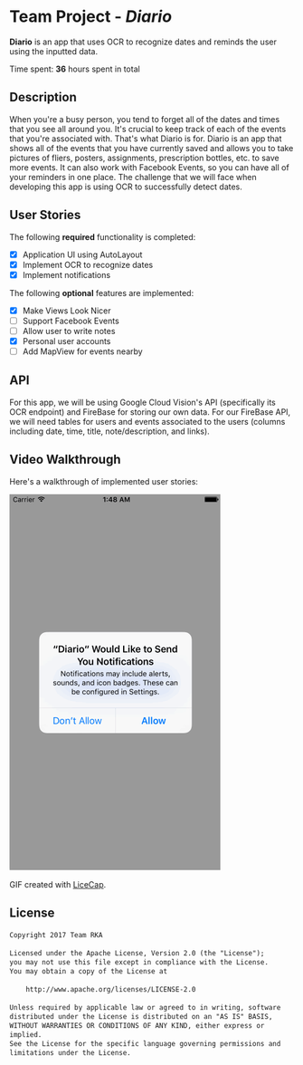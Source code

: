 # Team Project - *Diario*

**Diario** is an app that uses OCR to recognize dates and reminds the user using the inputted data.

Time spent: **36** hours spent in total

## Description
When you're a busy person, you tend to forget all of the dates and times that you see all around you. It's crucial to keep track of each of the events that you're associated with. That's what Diario is for.
Diario is an app that shows all of the events that you have currently saved and allows you to take pictures of fliers, posters, assignments, prescription bottles, etc. to save more events. It can also work with Facebook Events, so you can have all of your reminders in one place.
The challenge that we will face when developing this app is using OCR to successfully detect dates.

## User Stories

The following **required** functionality is completed:

- [X] Application UI using AutoLayout
- [X] Implement OCR to recognize dates
- [X] Implement notifications

The following **optional** features are implemented:

- [X] Make Views Look Nicer
- [ ] Support Facebook Events 
- [ ] Allow user to write notes
- [X] Personal user accounts
- [ ] Add MapView for events nearby

<!--## Wireframe

![alt text]-->

## API
For this app, we will be using Google Cloud Vision's API (specifically its OCR endpoint) and FireBase for storing our own data.
For our FireBase API, we will need tables for users and events associated to the users (columns including date, time, title, note/description, and links).

## Video Walkthrough 

Here's a walkthrough of implemented user stories:

![alt text](https://github.com/TeamRKA/Diario/blob/master/diarioDemo.gif)

GIF created with [LiceCap](http://www.cockos.com/licecap/).

## License

    Copyright 2017 Team RKA

    Licensed under the Apache License, Version 2.0 (the "License");
    you may not use this file except in compliance with the License.
    You may obtain a copy of the License at

        http://www.apache.org/licenses/LICENSE-2.0

    Unless required by applicable law or agreed to in writing, software
    distributed under the License is distributed on an "AS IS" BASIS,
    WITHOUT WARRANTIES OR CONDITIONS OF ANY KIND, either express or implied.
    See the License for the specific language governing permissions and
    limitations under the License.
